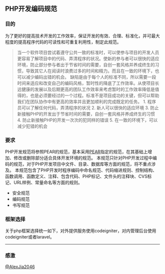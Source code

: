 ## PHP开发编码规范

### 目的

为了更好的提高技术开发的工作效率，保证开发的有效、合理、标准化，并可最大程度的提高程序代码的可读性和可重复利用性，制定此规范。
>当一个软件项目尝试着遵守公共一致的标准时，可以使参与项目的开发人员更容易了解项目中的代码、弄清程序的状况。使新的参与者可以很快的适应环境，防止部分参与者出于节省时间的需要，自创一套风格并养成终生的习惯，导致其它人在阅读时浪费过多的时间和精力。而且在一致的环境下，也可以减少编码出错的机会。
缺陷是由于每个人的标准不同，所以需要一段时间来适应和改变自己的编码风格，暂时性的降底了工作效率。从使项目长远健康的发展以及后期更高的团队工作效率来考虑暂时的工作效率降低是值得的，也是必须要经过的一个过程。标准不是项目成功的关键，但可以帮助我们在团队协作中有更高的效率并且更加顺利的完成既定的任务。
    1. 程序员可以了解任何代码，弄清程序的状况
    2. 新人可以很快的适应环境
    3. 防止新接触PHP的开发出于节省时间的需要，自创一套风格并养成终生的习惯
    4. 防止新接触PHP的开发一次次的犯同样的错误
    5. 在一致的环境下，可以减少犯错的机会


### 要求

PHP开发规范将参照PEAR的规范，基本采用[PEAR](http://pear.php.net/manual/en/standards.php)指定的规范，在其基础上增加、修改或删除部分适合具体开发环境的规范。
本规范只针对PHP开发过程中编码的规范，对于PHP开发项目中文件、目录、数据库等方面的规范，将不重点涉及。
本规范包含了PHP开发时程序编码中命名规范、代码缩进规则、控制结构、函数调用、函数定义、注释、包含代码、PHP标记、文件头的注释块、CVS标记、URL样例、常量命名等方面的规则。

* 安全规范
* 编码规范
* 书写规范


### 框架选择
关于php框架选择统一如下，对外提供服务使用codeigniter，对内管理后台使用codeigniter或者laravel。


---
### 感激

[@AlexJia2046](http://blog.csdn.net/alexdream/article/details/2213313)

